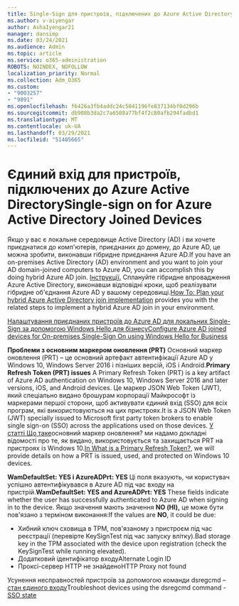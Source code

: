 ```yaml
---
title: Single-Sign для пристроїв, підключених до Azure Active Directory
ms.author: v-aiyengar
author: AshaIyengar21
manager: dansimp
ms.date: 03/24/2021
ms.audience: Admin
ms.topic: article
ms.service: o365-administration
ROBOTS: NOINDEX, NOFOLLOW
localization_priority: Normal
ms.collection: Adm_O365
ms.custom:
- "9003257"
- "9891"
ms.openlocfilehash: f6426a3fb4addc24c5041196fe837134bf0d296b
ms.sourcegitcommit: db908b3da2c7a6508a77bf4f2c80afb294fadbd1
ms.translationtype: MT
ms.contentlocale: uk-UA
ms.lasthandoff: 03/29/2021
ms.locfileid: "51405665"
---
```

# <a name="single-sign-on-for-azure-active-directory-joined-devices"></a><span data-ttu-id="31982-102">Єдиний вхід для пристроїв, підключених до Azure Active Directory</span><span class="sxs-lookup"><span data-stu-id="31982-102">Single-sign on for Azure Active Directory Joined Devices</span></span>

<span data-ttu-id="31982-103">Якщо у вас є локальне середовище Active Directory (AD) і ви хочете приєднатися до комп'ютерів, приєднаних до домену, до Azure AD, це можна зробити, виконавши гібридне приєднання Azure AD.</span><span class="sxs-lookup"><span data-stu-id="31982-103">If you have an on-premises Active Directory (AD) environment and you want to join your AD domain-joined computers to Azure AD, you can accomplish this by doing hybrid Azure AD join.</span></span> <span data-ttu-id="31982-104">[Інструкції.](https://docs.microsoft.com/azure/active-directory/devices/hybrid-azuread-join-plan) Сплануйте гібридне впровадження Azure Active Directory, виконавши відповідні кроки, щоб реалізувати гібридне об'єднання Azure AD у вашому середовищі.</span><span class="sxs-lookup"><span data-stu-id="31982-104">[How To: Plan your hybrid Azure Active Directory join implementation](https://docs.microsoft.com/azure/active-directory/devices/hybrid-azuread-join-plan) provides you with the related steps to implement a hybrid Azure AD join in your environment.</span></span>

[<span data-ttu-id="31982-105">Налаштування приєднаних пристроїв до Azure AD для локальних Single-Sign за допомогою Windows Hello для бізнесу</span><span class="sxs-lookup"><span data-stu-id="31982-105">Configure Azure AD joined devices for On-premises Single-Sign On using Windows Hello for Business</span></span>](https://docs.microsoft.com/azure/active-directory/devices/hybrid-azuread-join-plan) 

<span data-ttu-id="31982-106">**Проблеми з основним маркером оновлення (PRT)** Основний маркер оновлення (PRT) – це основний артефакт автентифікації Azure AD у Windows 10, Windows Server 2016 і пізніших версій, iOS і Android.</span><span class="sxs-lookup"><span data-stu-id="31982-106">**Primary Refresh Token (PRT) issues** A Primary Refresh Token (PRT) is a key artifact of Azure AD authentication on Windows 10, Windows Server 2016 and later versions, iOS, and Android devices.</span></span> <span data-ttu-id="31982-107">Це маркер JSON Web Token (JWT), який спеціально видано брошурам корпорації Майкрософт із маркерами першої сторони, щоб активувати єдиний вхід (SSO) для всіх програм, які використовуються на цих пристроях.</span><span class="sxs-lookup"><span data-stu-id="31982-107">It is a JSON Web Token (JWT) specially issued to Microsoft first party token brokers to enable single sign-on (SSO) across the applications used on those devices.</span></span> <span data-ttu-id="31982-108">[У статті Що таке](https://docs.microsoft.com/azure/active-directory/devices/concept-primary-refresh-token)основний маркер оновлення? ми надамо докладні відомості про те, як видано, використовується та захищається PRT на пристроях із Windows 10.</span><span class="sxs-lookup"><span data-stu-id="31982-108">[In What is a Primary Refresh Token?](https://docs.microsoft.com/azure/active-directory/devices/concept-primary-refresh-token), we will provide details on how a PRT is issued, used, and protected on Windows 10 devices.</span></span>

<span data-ttu-id="31982-109">**WamDefaultSet: YES і AzureADPrt: YES** Ці поля вказують, чи користувач успішно автентифікувався в Azure AD під час входу на пристрій.</span><span class="sxs-lookup"><span data-stu-id="31982-109">**WamDefaultSet: YES and AzureADPrt: YES** These fields indicate whether the user has successfully authenticated to Azure AD when signing in to the device.</span></span> <span data-ttu-id="31982-110">Якщо значення мають значення **NO (НІ),** це може бути пов'язано з терміном виконання:</span><span class="sxs-lookup"><span data-stu-id="31982-110">If the values are **NO**, it could be due:</span></span>

- <span data-ttu-id="31982-111">Хибний ключ сховища в TPM, пов'язаному з пристроєм під час реєстрації (перевірте KeySignTest під час запуску влітку).</span><span class="sxs-lookup"><span data-stu-id="31982-111">Bad storage key in the TPM associated with the device upon registration (check the KeySignTest while running elevated).</span></span>
- <span data-ttu-id="31982-112">Додатковий ідентифікатор входу</span><span class="sxs-lookup"><span data-stu-id="31982-112">Alternate Login ID</span></span>
- <span data-ttu-id="31982-113">Проксі-сервер HTTP не знайдено</span><span class="sxs-lookup"><span data-stu-id="31982-113">HTTP Proxy not found</span></span>

<span data-ttu-id="31982-114">Усунення несправностей пристроїв за допомогою команди dsregcmd – [стан єдиного входу](https://docs.microsoft.com/azure/active-directory/devices/troubleshoot-device-dsregcmd#sso-state)</span><span class="sxs-lookup"><span data-stu-id="31982-114">Troubleshoot devices using the dsregcmd command - [SSO state](https://docs.microsoft.com/azure/active-directory/devices/troubleshoot-device-dsregcmd#sso-state)</span></span>
